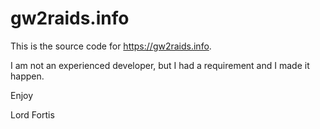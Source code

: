 # gw2raids.info

This is the source code for https://gw2raids.info.

I am not an experienced developer, but I had a requirement and I made it happen.

Enjoy

Lord Fortis
